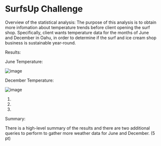 # SurfsUp Challenge

Overview of the statistical analysis:
The purpose of this analysis is to obtain more infomation about temperature trends before client opening the surf shop.
Specifically, client wants temperature data for the months of June and December in Oahu, in order to determine if the surf and ice cream shop business is sustainable year-round.

Results:

June Temperature:

![image](https://user-images.githubusercontent.com/109333158/204170813-f6923bf7-2537-43e6-ab7e-ec91daa9de04.png)

December Temperature:

![image](https://user-images.githubusercontent.com/109333158/204170859-6a63d30f-d4e3-4d0f-911a-fc4e5bfa2f3a.png)

1.

2.

3.

Summary:

There is a high-level summary of the results and there are two additional queries to perform to gather more weather data for June and December. (5 pt)
